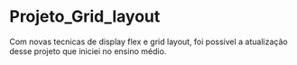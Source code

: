 # Projeto_Grid_layout

  Com novas tecnicas de display flex e grid layout, foi possivel a atualização desse projeto que iniciei no ensino médio.
